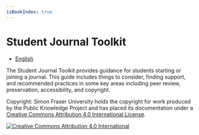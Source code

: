 ```yaml
---
isBookIndex: true
---
```


# Student Journal Toolkit

* [English](./en)

The Student Journal Toolkit provides guidance for students starting or joining a journal. This guide includes things to consider, finding support, and recommended practices in some key areas including peer review, preservation, accessibility, and copyright.

Copyright: Simon Fraser University holds the copyright for work produced by the Public Knowledge Project and has placed its documentation under a [Creative Commons Attribution 4.0 International License](https://creativecommons.org/licenses/by/4.0/).

[![](https://licensebuttons.net/l/by/4.0/88x31.png "Creative Commons Attribution 4.0 International")](https://creativecommons.org/licenses/by/4.0/)